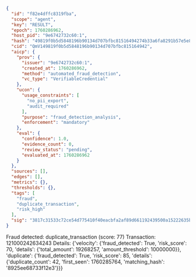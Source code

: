 ```json
{
  "id": "f82e4dffc8319fba",
  "scope": "agent",
  "key": "RESULT",
  "epoch": 1760286962,
  "host_pid": "9e6742732c60:1",
  "hash": "49819f0b5d5848196b90134d707bfbc81516494274b33a6fa8291b57e5e87692",
  "cid": "QmV149819f0b5d5848196b90134d707bfbc815164942",
  "aicp": {
    "prov": {
      "issuer": "9e6742732c60:1",
      "created_at": 1760286962,
      "method": "automated_fraud_detection",
      "vc_type": "VerifiableCredential"
    },
    "ucon": {
      "usage_constraints": [
        "no_pii_export",
        "audit_required"
      ],
      "purpose": "fraud_detection_analysis",
      "enforcement": "mandatory"
    },
    "eval": {
      "confidence": 1.0,
      "evidence_count": 0,
      "review_status": "pending",
      "evaluated_at": 1760286962
    }
  },
  "sources": [],
  "edges": [],
  "metrics": {},
  "thresholds": {},
  "tags": [
    "fraud",
    "duplicate_transaction",
    "risk_high"
  ],
  "sig": "3817c31533c72ce54d775410f40eacbfa2af89d661192439500a15222635bb85"
}
```

Fraud detected: duplicate_transaction (score: 77)
Transaction: 121000242634243
Details: {'velocity': {'fraud_detected': True, 'risk_score': 70, 'details': {'total_amount': 19268257, 'amount_threshold': 10000000}}, 'duplicate': {'fraud_detected': True, 'risk_score': 85, 'details': {'duplicate_count': 42, 'first_seen': 1760285764, 'matching_hash': '8925ee68733f12e3'}}}